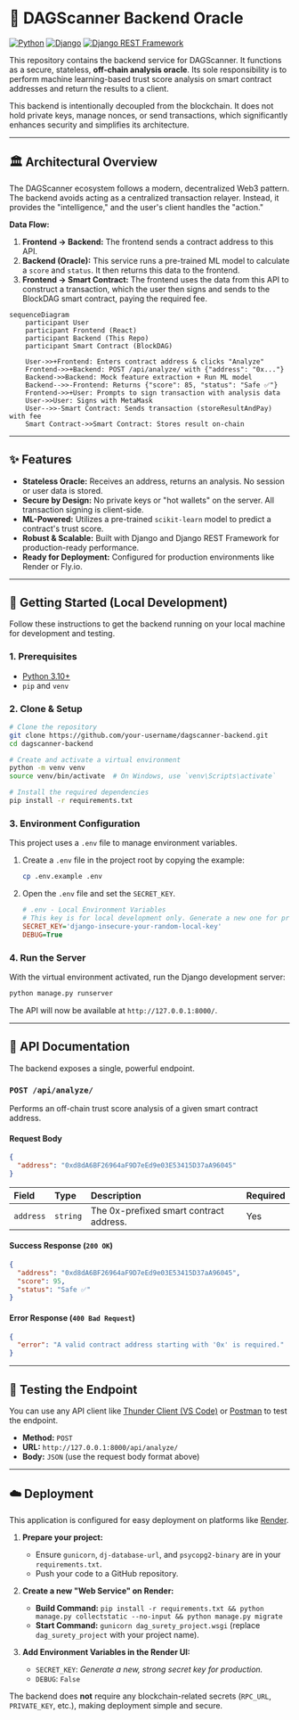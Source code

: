 # 🧠 DAGScanner Backend Oracle

[![Python](https://img.shields.io/badge/Python-3.10+-blue?style=for-the-badge&logo=python)](https://www.python.org/)
[![Django](https://img.shields.io/badge/Django-4.x-green?style=for-the-badge&logo=django)](https://www.djangoproject.com/)
[![Django REST Framework](https://img.shields.io/badge/DRF-3.x-red?style=for-the-badge&logo=django)](https://www.django-rest-framework.org/)

This repository contains the backend service for DAGScanner. It functions as a secure, stateless, **off-chain analysis oracle**. Its sole responsibility is to perform machine learning-based trust score analysis on smart contract addresses and return the results to a client.

This backend is intentionally decoupled from the blockchain. It does not hold private keys, manage nonces, or send transactions, which significantly enhances security and simplifies its architecture.

---

## 🏛️ Architectural Overview

The DAGScanner ecosystem follows a modern, decentralized Web3 pattern. The backend avoids acting as a centralized transaction relayer. Instead, it provides the "intelligence," and the user's client handles the "action."

**Data Flow:**

1.  **Frontend → Backend:** The frontend sends a contract address to this API.
2.  **Backend (Oracle):** This service runs a pre-trained ML model to calculate a `score` and `status`. It then returns this data to the frontend.
3.  **Frontend → Smart Contract:** The frontend uses the data from this API to construct a transaction, which the user then signs and sends to the BlockDAG smart contract, paying the required fee.

```mermaid
sequenceDiagram
    participant User
    participant Frontend (React)
    participant Backend (This Repo)
    participant Smart Contract (BlockDAG)

    User->>+Frontend: Enters contract address & clicks "Analyze"
    Frontend->>+Backend: POST /api/analyze/ with {"address": "0x..."}
    Backend->>Backend: Mock feature extraction + Run ML model
    Backend-->>-Frontend: Returns {"score": 85, "status": "Safe ✅"}
    Frontend->>+User: Prompts to sign transaction with analysis data
    User->>User: Signs with MetaMask
    User-->>-Smart Contract: Sends transaction (storeResultAndPay) with fee
    Smart Contract->>Smart Contract: Stores result on-chain
```

---

## ✨ Features

- **Stateless Oracle:** Receives an address, returns an analysis. No session or user data is stored.
- **Secure by Design:** No private keys or "hot wallets" on the server. All transaction signing is client-side.
- **ML-Powered:** Utilizes a pre-trained `scikit-learn` model to predict a contract's trust score.
- **Robust & Scalable:** Built with Django and Django REST Framework for production-ready performance.
- **Ready for Deployment:** Configured for production environments like Render or Fly.io.

---

## 🚀 Getting Started (Local Development)

Follow these instructions to get the backend running on your local machine for development and testing.

### 1. Prerequisites

- [Python 3.10+](https://www.python.org/downloads/)
- `pip` and `venv`

### 2. Clone & Setup

```bash
# Clone the repository
git clone https://github.com/your-username/dagscanner-backend.git
cd dagscanner-backend

# Create and activate a virtual environment
python -m venv venv
source venv/bin/activate  # On Windows, use `venv\Scripts\activate`

# Install the required dependencies
pip install -r requirements.txt
```

### 3. Environment Configuration

This project uses a `.env` file to manage environment variables.

1.  Create a `.env` file in the project root by copying the example:

    ```bash
    cp .env.example .env
    ```

2.  Open the `.env` file and set the `SECRET_KEY`.
    ```ini
    # .env - Local Environment Variables
    # This key is for local development only. Generate a new one for production.
    SECRET_KEY='django-insecure-your-random-local-key'
    DEBUG=True
    ```

### 4. Run the Server

With the virtual environment activated, run the Django development server:

```bash
python manage.py runserver
```

The API will now be available at `http://127.0.0.1:8000/`.

---

## 🔧 API Documentation

The backend exposes a single, powerful endpoint.

### `POST /api/analyze/`

Performs an off-chain trust score analysis of a given smart contract address.

#### Request Body

```json
{
  "address": "0xd8dA6BF26964aF9D7eEd9e03E53415D37aA96045"
}
```

| Field     | Type     | Description                             | Required |
| :-------- | :------- | :-------------------------------------- | :------- |
| `address` | `string` | The 0x-prefixed smart contract address. | Yes      |

#### Success Response (`200 OK`)

```json
{
  "address": "0xd8dA6BF26964aF9D7eEd9e03E53415D37aA96045",
  "score": 95,
  "status": "Safe ✅"
}
```

#### Error Response (`400 Bad Request`)

```json
{
  "error": "A valid contract address starting with '0x' is required."
}
```

---

## 🧪 Testing the Endpoint

You can use any API client like [Thunder Client (VS Code)](https://www.thunderclient.com/) or [Postman](https://www.postman.com/) to test the endpoint.

- **Method:** `POST`
- **URL:** `http://127.0.0.1:8000/api/analyze/`
- **Body:** `JSON` (use the request body format above)

---

## ☁️ Deployment

This application is configured for easy deployment on platforms like [Render](https://render.com/).

1.  **Prepare your project:**

    - Ensure `gunicorn`, `dj-database-url`, and `psycopg2-binary` are in your `requirements.txt`.
    - Push your code to a GitHub repository.

2.  **Create a new "Web Service" on Render:**

    - **Build Command:** `pip install -r requirements.txt && python manage.py collectstatic --no-input && python manage.py migrate`
    - **Start Command:** `gunicorn dag_surety_project.wsgi` (replace `dag_surety_project` with your project name).

3.  **Add Environment Variables in the Render UI:**
    - `SECRET_KEY`: _Generate a new, strong secret key for production._
    - `DEBUG`: `False`

The backend does **not** require any blockchain-related secrets (`RPC_URL`, `PRIVATE_KEY`, etc.), making deployment simple and secure.
